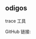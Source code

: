## odigos

trace 工具

GitHub 链接:

[https://github.com/keyval-dev/odigos]: https://github.com/keyval-dev/odigos
